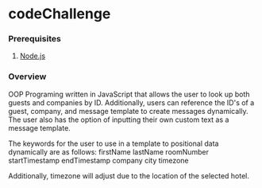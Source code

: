 # codeChallenge

### Prerequisites

1. [Node.js](http://nodejs.org/)

### Overview

OOP Programing written in JavaScript that allows the user to look up both guests and companies by ID. Additionally, users 
can reference the ID's of a guest, company, and message template to create messages dynamically. The user also has the option
of inputting their own custom text as a message template.

The keywords for the user to use in a template to positional data dynamically are as follows:
firstName
lastName
roomNumber
startTimestamp
endTimestamp
company
city
timezone

Additionally, timezone will adjust due to the location of the selected hotel.
